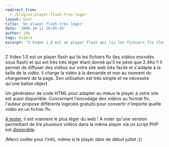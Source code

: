 ```yaml
---
redirect_from:
  - /blog/un-player-flash-tres-leger
layout: post
title: 'Un player flash très léger'
date: '2006-10-11 10:05:45'
author: j0k
tags: blabla
excerpt: "Z Video 1.0 est un player flash qui lis les fichiers flv (les vidéos encodés sous flash) et qui est très très léger étant donné qu'il ne pèse que 2.4Ko !!     \nIl permet de diffuser des vidéos sur votre site web très facile et s'adapte à la taille de la vidéo. Il charge la vidéo à la demande et non au moment du chargement de la page. Son utilisation est très      …"
---
```


Z Video 1.0 est un player flash qui lis les fichiers flv (les vidéos encodés sous flash) et qui est très très léger étant donné qu'il ne pèse que 2.4Ko !!
Il permet de diffuser des vidéos sur votre site web très facile et s'adapte à la taille de la vidéo. Il charge la vidéo à la demande et non au moment du chargement de la page. Son utilisation est très simple et ne nécessite qu'une balise object.

Un générateur de code HTML pour adapter au mieux le player à votre site est aussi disponible.   Concernant l'encodage des vidéos au format flv, l'auteur propose différents logiciels gratuits pour convertir n'importe quelle vidéo en un fichier flv.

[A tester](http://www.design-css.com/blog/index.php?2006/07/05/4-player-video-flash-flv), il est vraiment le plus léger du web !   A noter qu'une version permettant de lire plusieurs vidéos dans le même player via un script PHP est [disponible](http://www.design-css.com/blog/index.php?2006/07/15/6-utilisation-multiple-du-flv-player-flash-z-video).

(Merci vodler pour l'info, même si le player date de début juillet ;))
